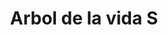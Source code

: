---
title: Arbol de la vida S
date: 
draft: false

# descripcion
description : Pulsera en plata 925 de largo regulable.

materials: Plata 925

color: 

dimensions: Largo 18 regulable a 20

code: 03-09-0858

type: "Pulseras"

categories: []

price: $4.410,00

price_eftvo: $3.750,00

# Images
# first image will be shown in the product page
images:
  # - image: "images/path_to_image"
  # La ubicacion de las imagenes es imagenes/Pulseras/Pulseras.Plata/03-09-0858-arbol-de-la-vida-s
  - image: "./images/pulseras/plata/03-09-0858-arbol-de-la-vida-s.jpg"
---